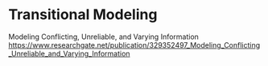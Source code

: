 # Transitional Modeling
Modeling Conflicting, Unreliable, and Varying Information
https://www.researchgate.net/publication/329352497_Modeling_Conflicting_Unreliable_and_Varying_Information

